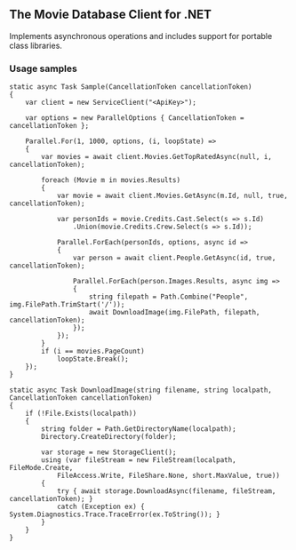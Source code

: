 ## The Movie Database Client for .NET ##

Implements asynchronous operations and includes support for portable class libraries.

### Usage samples ###

	static async Task Sample(CancellationToken cancellationToken)
	{
	    var client = new ServiceClient("<ApiKey>");

		var options = new ParallelOptions { CancellationToken = cancellationToken };

		Parallel.For(1, 1000, options, (i, loopState) =>
		{
		    var movies = await client.Movies.GetTopRatedAsync(null, i, cancellationToken);
		
			foreach (Movie m in movies.Results)
			{
				var movie = await client.Movies.GetAsync(m.Id, null, true, cancellationToken);
		
				var personIds = movie.Credits.Cast.Select(s => s.Id)
					.Union(movie.Credits.Crew.Select(s => s.Id));
		
				Parallel.ForEach(personIds, options, async id =>
				{
					var person = await client.People.GetAsync(id, true, cancellationToken);
		
					Parallel.ForEach(person.Images.Results, async img =>
					{
						string filepath = Path.Combine("People", img.FilePath.TrimStart('/'));
						await DownloadImage(img.FilePath, filepath, cancellationToken);
					});
				});
			}
			if (i == movies.PageCount)
				loopState.Break();
		});
	}

    static async Task DownloadImage(string filename, string localpath, CancellationToken cancellationToken)
    {
        if (!File.Exists(localpath))
        {
            string folder = Path.GetDirectoryName(localpath);
            Directory.CreateDirectory(folder);

            var storage = new StorageClient();
            using (var fileStream = new FileStream(localpath, FileMode.Create, 
				FileAccess.Write, FileShare.None, short.MaxValue, true))
            {
                try { await storage.DownloadAsync(filename, fileStream, cancellationToken); }
                catch (Exception ex) { System.Diagnostics.Trace.TraceError(ex.ToString()); }
            }
        }
    }
